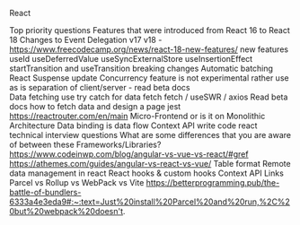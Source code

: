 React

Top priority questions
  Features that were introduced from React 16 to React 18
  Changes to Event Delegation v17
  v18 - https://www.freecodecamp.org/news/react-18-new-features/
   new features
     useId
     useDeferredValue
     useSyncExternalStore
     useInsertionEffect
     startTransition and useTransition
  breaking changes
     Automatic batching
     React Suspense update
     Concurrency feature is not experimental rather use as is
     separation of client/server - read beta docs\
 Data fetching
  use try catch for data fetch
  fetch / useSWR / axios
  Read beta docs how to fetch data and design a page
 jest
 https://reactrouter.com/en/main
 Micro-Frontend or is it on Monolithic Architecture
 Data binding is data flow
 Context API write code
 react technical interview questions
  What are some differences that you are aware of between these Frameworks/Libraries?
  https://www.codeinwp.com/blog/angular-vs-vue-vs-react/#gref
  https://athemes.com/guides/angular-vs-react-vs-vue/
  Table format
  Remote data management in react
  React hooks & custom hooks
  Context API
 Links
 Parcel vs Rollup vs WebPack vs Vite
  https://betterprogramming.pub/the-battle-of-bundlers-6333a4e3eda9#:~:text=Just%20install%20Parcel%20and%20run,%2C%20but%20webpack%20doesn't.